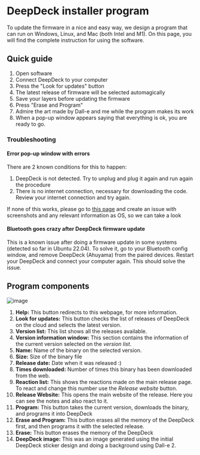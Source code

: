 # DeepDeck installer program

To update the firmware in a nice and easy way, we design a program that can run on Windows, Linux, and Mac (both Intel and M1). On this page, you will find the complete instruction for using the software.

## Quick guide

1. Open software
2. Connect DeepDeck to your computer
3. Press the "Look for updates" button
4. The latest release of firmware will be selected automagically
5. Save your layers before updating the firmware
6. Press "Erase and Program"
7. Admire the art made by Dall-e and me while the program makes its work
8. When a pop-up window appears saying that everything is ok, you are ready to go.

### Troubleshooting
#### Error pop-up window with errors
There are 2 known conditions for this to happen: 
1. DeepDeck is not detected. Try to unplug and plug it again and run again the procedure 
2. There is no internet connection, necessary for downloading the code. Review your internet connection and try again.

If none of this works, please go to [this page](https://github.com/DeepSea-Developments/DeepDeck.programmer/issues) and create an issue with screenshots and any relevant information as OS, so we can take a look

#### Bluetooth goes crazy after DeepDeck firmware update
This is a known issue after doing a firmware update in some systems (detected so far in Ubuntu 22.04). To solve it, go to your Bluetooth config window, and remove DeepDeck (Ahuyama) from the paired devices. Restart your DeepDeck and connect your computer again. This should solve the issue.

## Program components

![image](https://github.com/DeepSea-Developments/DeepDeck.Ahuyama.fw/assets/5274871/25ba287e-9863-42d6-bf99-e843eaff3354)

1. **Help:** This button redirects to this webpage, for more information.
2. **Look for updates:** This button checks the list of releases of DeepDeck on the cloud and selects the latest version.
3. **Version list:** This list shows all the releases available.
4. **Version information window:** This section contains the information of the current version selected on the *version list*.
5. **Name:** Name of the binary on the selected version.
6. **Size:** Size of the binary file
7. **Release date:** Date when it was released :)
8. **Times downloaded:** Number of times this binary has been downloaded from the web.
9. **Reaction list:** This shows the reactions made on the main release page. To react and change this number use the *Release website* button.
10. **Release Website:** This opens the main website of the release. Here you can see the notes and also react to it.
11. **Program:** This button takes the current version, downloads the binary, and programs it into DeepDeck
12. **Erase and Program:** This button erases all the memory of the DeepDeck first, and then programs it with the selected release.
13. **Erase:** This button erases the memory of the DeepDeck
14. **DeepDeck image:** This was an image generated using the initial DeepDeck sticker design and doing a background using Dall-e 2.

